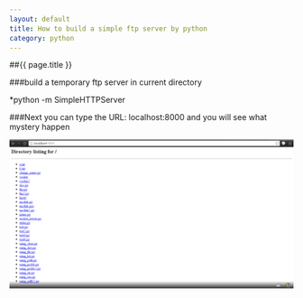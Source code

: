 ```yaml
---
layout: default
title: How to build a simple ftp server by python
category: python
---
```


##{{ page.title }}

###build a temporary ftp server in current directory

*python -m SimpleHTTPServer

###Next you can type the URL: localhost:8000 and you will see what mystery happen

![图片无法显示](/image/6-4-1.png "title")
